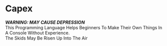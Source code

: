 # Capex
***WARNING: MAY CAUSE DEPRESSION***</br>
This Programming Language Helps Beginners To Make Their Own Things In A Console Without Experience.</br>
The Skids May Be Risen Up Into The Air

